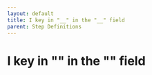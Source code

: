 ```yaml
---
layout: default
title: I key in "__" in the "__" field
parent: Step Definitions
---
```


# I key in "__" in the "__" field